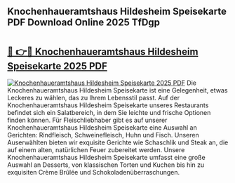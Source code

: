 ## Knochenhaueramtshaus Hildesheim Speisekarte PDF Download Online 2025 TfDgp

# <h2><a href="http://gc928kx.nevu.top/?p=Knochenhaueramtshaus+Hildesheim+Speisekarte">🔗 👉🔴 Knochenhaueramtshaus Hildesheim Speisekarte 2025 PDF</a></h2>

[![Knochenhaueramtshaus Hildesheim Speisekarte 2025 PDF](https://i.imgur.com/dBaPXMq.png)](http://gc928kx.nevu.top/?p=Knochenhaueramtshaus+Hildesheim+Speisekarte)
Die Knochenhaueramtshaus Hildesheim Speisekarte ist eine Gelegenheit, etwas Leckeres zu wählen, das zu Ihrem Lebensstil passt. Auf der Knochenhaueramtshaus Hildesheim Speisekarte unseres Restaurants befindet sich ein Salatbereich, in dem Sie leichte und frische Optionen finden können. Für Fleischliebhaber gibt es auf unserer Knochenhaueramtshaus Hildesheim Speisekarte eine Auswahl an Gerichten: Rindfleisch, Schweinefleisch, Huhn und Fisch. Unseren Auserwählten bieten wir exquisite Gerichte wie Schaschlik und Steak an, die auf einem alten, natürlichen Feuer zubereitet werden. Unsere Knochenhaueramtshaus Hildesheim Speisekarte umfasst eine große Auswahl an Desserts, von klassischen Torten und Kuchen bis hin zu exquisiten Crème Brûlée und Schokoladenüberraschungen.
